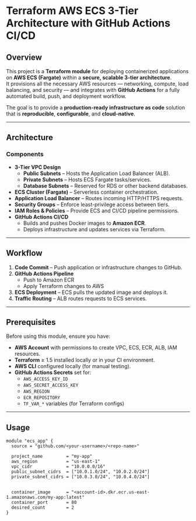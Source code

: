 # Terraform AWS ECS 3-Tier Architecture with GitHub Actions CI/CD

## Overview

This project is a **Terraform module** for deploying containerized applications on **AWS ECS (Fargate)** within a **secure, scalable 3-tier architecture**.  
It provisions all the necessary AWS resources — networking, compute, load balancing, and security — and integrates with **GitHub Actions** for a fully automated build, push, and deployment workflow.

The goal is to provide a **production-ready infrastructure as code** solution that is **reproducible**, **configurable**, and **cloud-native**.

---

## Architecture

### Components
- **3-Tier VPC Design**
  - **Public Subnets** – Hosts the Application Load Balancer (ALB).
  - **Private Subnets** – Hosts ECS Fargate tasks/services.
  - **Database Subnets** – Reserved for RDS or other backend databases.
- **ECS Cluster (Fargate)** – Serverless container orchestration.
- **Application Load Balancer** – Routes incoming HTTP/HTTPS requests.
- **Security Groups** – Enforce least-privilege access between tiers.
- **IAM Roles & Policies** – Provide ECS and CI/CD pipeline permissions.
- **GitHub Actions CI/CD**
  - Builds and pushes Docker images to **Amazon ECR**.
  - Deploys infrastructure and updates services via Terraform.

---

## Workflow

1. **Code Commit** – Push application or infrastructure changes to GitHub.
2. **GitHub Actions Pipeline**
   - Push to Amazon ECR
   - Apply Terraform changes to AWS
3. **ECS Deployment** – ECS pulls the updated image and deploys it.
4. **Traffic Routing** – ALB routes requests to ECS services.

---

## Prerequisites

Before using this module, ensure you have:
- **AWS Account** with permissions to create VPC, ECS, ECR, ALB, IAM resources.
- **Terraform** ≥ 1.5 installed locally or in your CI environment.
- **AWS CLI** configured locally (for manual testing).
- **GitHub Actions Secrets** set for:
  - `AWS_ACCESS_KEY_ID`
  - `AWS_SECRET_ACCESS_KEY`
  - `AWS_REGION`
  - `ECR_REPOSITORY`
  - `TF_VAR_*` variables (for Terraform configs)

---

## Usage

```hcl
module "ecs_app" {
  source = "github.com/<your-username>/<repo-name>"

  project_name         = "my-app"
  aws_region           = "us-east-1"
  vpc_cidr             = "10.0.0.0/16"
  public_subnet_cidrs  = ["10.0.1.0/24", "10.0.2.0/24"]
  private_subnet_cidrs = ["10.0.3.0/24", "10.0.4.0/24"]


  container_image      = "<account-id>.dkr.ecr.us-east-1.amazonaws.com/my-app:latest"
  container_port       = 80
  desired_count        = 2
}


